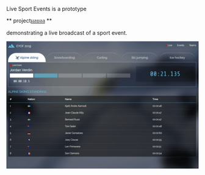 Live Sport Events is a prototype<p> ** project[ผลบอล](https://ufatop1.net/) ** </p>demonstrating a live broadcast of a sport event.

![alt tag](https://raw.githubusercontent.com/TarikFojnica/custom-sport-events-client/master/src/assets/images/custom-sport-events.gif)
